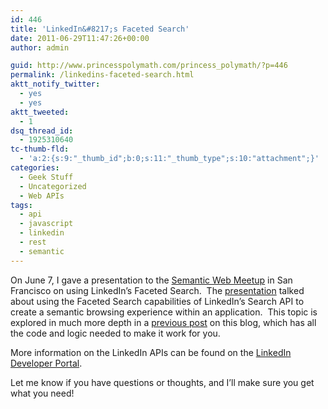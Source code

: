 ```yaml
---
id: 446
title: 'LinkedIn&#8217;s Faceted Search'
date: 2011-06-29T11:47:26+00:00
author: admin

guid: http://www.princesspolymath.com/princess_polymath/?p=446
permalink: /linkedins-faceted-search.html
aktt_notify_twitter:
  - yes
  - yes
aktt_tweeted:
  - 1
dsq_thread_id:
  - 1925310640
tc-thumb-fld:
  - 'a:2:{s:9:"_thumb_id";b:0;s:11:"_thumb_type";s:10:"attachment";}'
categories:
  - Geek Stuff
  - Uncategorized
  - Web APIs
tags:
  - api
  - javascript
  - linkedin
  - rest
  - semantic
---
```

On June 7, I gave a presentation to the [Semantic Web Meetup](http://www.meetup.com/The-San-Francisco-Semantic-Web-Meetup/events/16940644/) in San Francisco on using LinkedIn&#8217;s Faceted Search.  The [presentation](http://www.princesspolymath.com/princess_polymath/wp-content/uploads/2011/06/semantic-Presentation.pdf) talked about using the Faceted Search capabilities of LinkedIn&#8217;s Search API to create a semantic browsing experience within an application.  This topic is explored in much more depth in a [previous post](http://www.princesspolymath.com/princess_polymath/?p=404) on this blog, which has all the code and logic needed to make it work for you.

More information on the LinkedIn APIs can be found on the [LinkedIn Developer Portal](http://developer.linkedin.com).

Let me know if you have questions or thoughts, and I&#8217;ll make sure you get what you need!